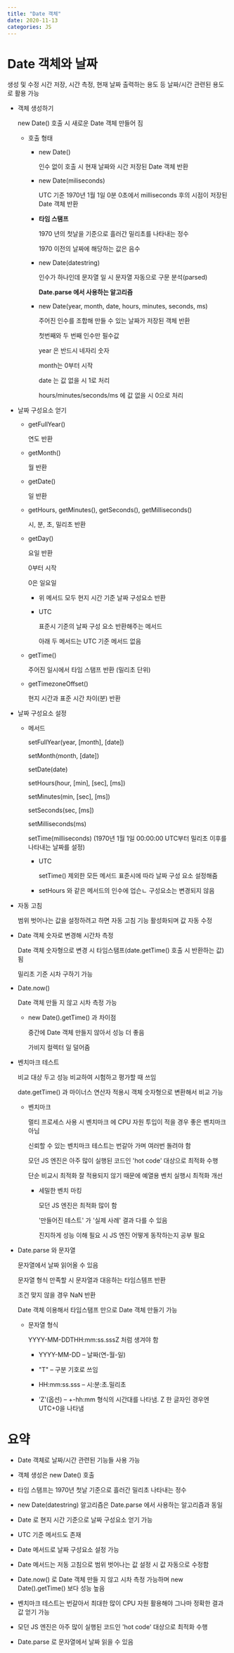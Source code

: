 ```yaml
---
title: "Date 객체"
date: 2020-11-13
categories: JS
---
```


# Date 객체와 날짜

생성 및 수정 시간 저장, 시간 측정, 현재 날짜 출력하는 용도 등 날짜/시간 관련된 용도로 활용 가능

- 객체 생성하기

  new Date() 호출 시 새로운 Date 객체 만들어 짐

  - 호출 형태

    - new Date()

      인수 없이 호출 시 현재 날짜와 시간 저장된 Date 객체 반환

    - new Date(miliseconds)

      UTC 기준 1970년 1월 1일 0분 0초에서 milliseconds 후의 시점이 저장된 Date 객체 반환

    - **타임 스탬프**

      1970 년의 첫날을 기준으로 흘러간 밀리초를 나타내는 정수

      1970 이전의 날짜에 해당하는 값은 음수

    - new Date(datestring)

      인수가 하나인데 문자열 일 시 문자열 자동으로 구문 분석(parsed)

      **Date.parse 에서 사용하는 알고리즘**

    - new Date(year, month, date, hours, minutes, seconds, ms)

      주어진 인수를 조합해 만들 수 있는 날짜가 저장된 객체 반환

      첫번째와 두 번째 인수만 필수값

      year 은 반드시 네자리 숫자

      month는 0부터 시작

      date 는 값 없을 시 1로 처리

      hours/minutes/seconds/ms 에 값 없을 시 0으로 처리

- 날짜 구성요소 얻기

  - getFullYear()

    연도 반환

  - getMonth()

    월 반환

  - getDate()

    일 반환

  - getHours, getMinutes(), getSeconds(), getMilliseconds()

    시, 분, 초, 밀리초 반환

  - getDay()

    요일 반환

    0부터 시작

    0은 일요일

    - 위 메서드 모두 현지 시간 기준 날짜 구성요소 반환

    - UTC

      표준시 기준의 날짜 구성 요소 반환해주는 메서드

      아래 두 메서드는 UTC 기준 메서드 없음

  - getTime()

    주어진 일시에서 타임 스탬프 반환 (밀리초 단위)

  - getTimezoneOffset()

    현지 시간과 표준 시간 차이(분) 반환

- 날짜 구성요소 설정

  - 메서드

    setFullYear(year, [month], [date])

    setMonth(month, [date])

    setDate(date)

    setHours(hour, [min], [sec], [ms])

    setMinutes(min, [sec], [ms])

    setSeconds(sec, [ms])

    setMilliseconds(ms)

    setTime(milliseconds) (1970년 1월 1일 00:00:00 UTC부터 밀리초 이후를 나타내는 날짜를 설정)

    - UTC

      setTime() 제외한 모든 메서드 표준시에 따라 날짜 구성 요소 설정해줌

    - setHours 와 같은 메서드의 인수에 업슨ㄴ 구성요소는 변경되지 않음

- 자동 고침

  범위 벗어나는 값을 설정하려고 하면 자동 고침 기능 활성화되며 값 자동 수정

- Date 객체 숫자로 변경해 시간차 측정

  Date 객체 숫자형으로 변경 시 타임스탬프(date.getTime() 호출 시 반환하는 값) 됨

  밀리초 기준 시차 구하기 가능

- Date.now()

  Date 객체 만들 지 않고 시차 측정 가능

  - new Date().getTime() 과 차이점

    중간에 Date 객체 만들지 않아서 성능 더 좋음

    가비지 컬렉터 일 덜어줌

- 벤치마크 테스트

  비교 대상 두고 성능 비교하여 시험하고 평가할 때 쓰임

  date.getTime() 과 마이너스 연산자 적용시 객체 숫자형으로 변환해서 비교 가능

  - 벤치마크

    멀티 프로세스 사용 시 벤치마크 에 CPU 자원 투입이 적을 경우 좋은 벤치마크 아님

    신뢰할 수 있는 벤치마크 테스트는 번갈아 가며 여러번 돌려야 함

    모던 JS 엔진은 아주 많이 실행된 코드인 'hot code' 대상으로 최적화 수행

    단순 비교시 최적화 잘 적용되지 않기 때문에 예열용 벤치 실행시 최적화 개선

    - 세밀한 벤치 마킹

      모던 JS 엔진은 최적화 많이 함

      '만들어진 테스트' 가 '실제 사례' 결과 다를 수 있음

      진지하게 성능 이해 필요 시 JS 엔진 어떻게 동작하는지 공부 필요

- Date.parse 와 문자열

  문자열에서 날짜 읽어올 수 있음

  문자열 형식 만족할 시 문자열과 대응하는 타임스템프 반환

  조건 맞지 않을 경우 NaN 반환

  Date 객체 이용해서 타임스탬프 만으로 Date 객체 만들기 가능

  - 문자열 형식

    YYYY-MM-DDTHH:mm:ss.sssZ 처럼 생겨야 함

    - YYYY-MM-DD – 날짜(연-월-일)

    - "T" – 구분 기호로 쓰임

    - HH:mm:ss.sss – 시:분:초.밀리초

    - 'Z'(옵션) – +-hh:mm 형식의 시간대를 나타냄. Z 한 글자인 경우엔 UTC+0을 나타냄

# 요약

- Date 객체로 날짜/시간 관련된 기능들 사용 가능

- 객체 생성은 new Date() 호출

- 타임 스탬프는 1970년 첫날 기준으로 흘러간 밀리초 나타내는 정수

- new Date(datestring) 알고리즘은 Date.parse 에서 사용하는 알고리즘과 동일

- Date 로 현지 시간 기준으로 날짜 구성요소 얻기 가능

- UTC 기준 메서드도 존재

- Date 메서드로 날짜 구성요소 설정 가능

- Date 메서드는 저동 고침으로 범위 벗어나는 값 설정 시 값 자동으로 수정함

- Date.now() 로 Date 객체 만들 지 않고 시차 측정 가능하며 new Date().getTime() 보다 성능 높음

- 벤치마크 테스트는 번갈아서 최대한 많이 CPU 자원 활용해야 그나마 정확한 결과값 얻기 가능

- 모던 JS 엔진은 아주 많이 실행된 코드인 'hot code' 대상으로 최적화 수행

- Date.parse 로 문자열에서 날짜 읽을 수 있음

